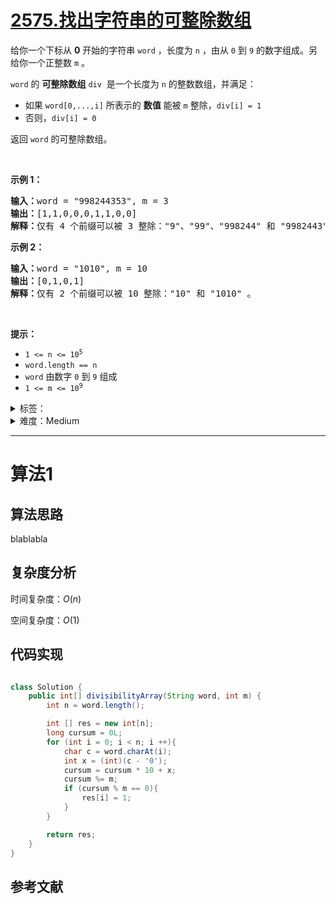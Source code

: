 # [2575.找出字符串的可整除数组](https://leetcode.cn/problems/find-the-divisibility-array-of-a-string/)

<p>给你一个下标从 <strong>0</strong> 开始的字符串 <code>word</code> ，长度为 <code>n</code> ，由从 <code>0</code> 到 <code>9</code> 的数字组成。另给你一个正整数 <code>m</code> 。</p>

<p><code>word</code> 的 <strong>可整除数组</strong> <code>div</code>&nbsp; 是一个长度为 <code>n</code> 的整数数组，并满足：</p>

<ul>
	<li>如果 <code>word[0,...,i]</code> 所表示的 <strong>数值</strong> 能被 <code>m</code> 整除，<code>div[i] = 1</code></li>
	<li>否则，<code>div[i] = 0</code></li>
</ul>

<p>返回<em> </em><code>word</code> 的可整除数组。</p>

<p>&nbsp;</p>

<p><strong>示例 1：</strong></p>

<pre>
<strong>输入：</strong>word = "998244353", m = 3
<strong>输出：</strong>[1,1,0,0,0,1,1,0,0]
<strong>解释：</strong>仅有 4 个前缀可以被 3 整除："9"、"99"、"998244" 和 "9982443" 。
</pre>

<p><strong>示例 2：</strong></p>

<pre>
<strong>输入：</strong>word = "1010", m = 10
<strong>输出：</strong>[0,1,0,1]
<strong>解释：</strong>仅有 2 个前缀可以被 10 整除："10" 和 "1010" 。
</pre>

<p>&nbsp;</p>

<p><strong>提示：</strong></p>

<ul>
	<li><code>1 &lt;= n &lt;= 10<sup>5</sup></code></li>
	<li><code>word.length == n</code></li>
	<li><code>word</code> 由数字 <code>0</code> 到 <code>9</code> 组成</li>
	<li><code>1 &lt;= m &lt;= 10<sup>9</sup></code></li>
</ul>


<details>
<summary>标签：</summary>
['数组', '数学', '字符串']
</details>

<details>
<summary>难度：Medium</summary>
喜欢：15
</details>


----------

# 算法1

## 算法思路

blablabla

## 复杂度分析

时间复杂度：$O(n)$

空间复杂度：$O(1)$

## 代码实现

```cpp []

```

```java []
class Solution {
    public int[] divisibilityArray(String word, int m) {
        int n = word.length();

        int [] res = new int[n];
        long cursum = 0L;
        for (int i = 0; i < n; i ++){
            char c = word.charAt(i);
            int x = (int)(c - '0');
            cursum = cursum * 10 + x;
            cursum %= m;
            if (cursum % m == 0){
                res[i] = 1;
            }
        }

        return res;
    }
}

```

## 参考文献


